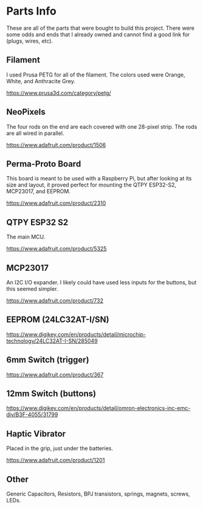 # Parts Info

These are all of the parts that were bought to build this project. There were some odds and ends that I already owned and cannot find a good link for (plugs, wires, etc).

## Filament

I used Prusa PETG for all of the filament. The colors used were Orange, White, and Anthracite Grey.

https://www.prusa3d.com/category/petg/

## NeoPixels

The four rods on the end are each covered with one 28-pixel strip. The rods are all wired in parallel.

https://www.adafruit.com/product/1506

## Perma-Proto Board

This board is meant to be used with a Raspberry Pi, but after looking at its size and layout, it proved perfect for mounting the QTPY ESP32-S2, MCP23017, and EEPROM.

https://www.adafruit.com/product/2310

## QTPY ESP32 S2

The main MCU.

https://www.adafruit.com/product/5325

## MCP23017

An I2C I/O expander. I likely could have used less inputs for the buttons, but this seemed simpler.

https://www.adafruit.com/product/732

## EEPROM (24LC32AT-I/SN)
https://www.digikey.com/en/products/detail/microchip-technology/24LC32AT-I-SN/285049

## 6mm Switch (trigger)
https://www.adafruit.com/product/367

## 12mm Switch (buttons)
https://www.digikey.com/en/products/detail/omron-electronics-inc-emc-div/B3F-4055/31799

## Haptic Vibrator

Placed in the grip, just under the batteries.

https://www.adafruit.com/product/1201

## Other

Generic Capacitors, Resistors, BPJ transistors, springs, magnets, screws, LEDs. 